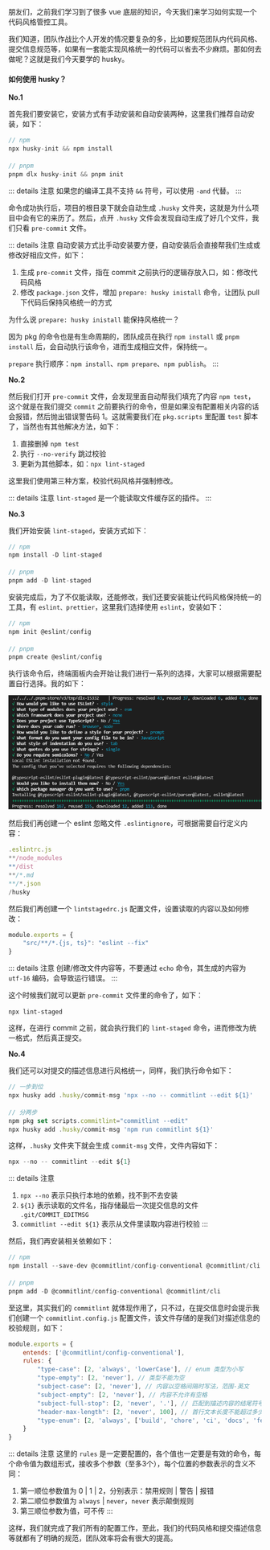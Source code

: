 朋友们，之前我们学习到了很多 vue 底层的知识，今天我们来学习如何实现一个代码风格管控工具。

我们知道，团队作战比个人开发的情况要复杂的多，比如要规范团队内代码风格、提交信息规范等，如果有一套能实现风格统一的代码可以省去不少麻烦。那如何去做呢？这就是我们今天要学的 husky。

#### 如何使用 husky？

**No.1**

首先我们要安装它，安装方式有手动安装和自动安装两种，这里我们推荐自动安装，如下：
```js
// npm
npx husky-init && npm install

// pnpm
pnpm dlx husky-init && pnpm init
```

::: details 注意
如果您的编译工具不支持 ```&&``` 符号，可以使用 ```-and``` 代替。
:::

命令成功执行后，项目的根目录下就会自动生成 ```.husky``` 文件夹，这就是为什么项目中会有它的来历了。然后，点开 ```.husky``` 文件会发现自动生成了好几个文件，我们只看 ```pre-commit``` 文件。

::: details 注意
自动安装方式比手动安装要方便，自动安装后会直接帮我们生成或修改好相应文件，如下：

1. 生成 ```pre-commit``` 文件，指在 commit 之前执行的逻辑存放入口，如：修改代码风格
2. 修改 ```package.json``` 文件，增加 ```prepare: husky inistall``` 命令，让团队 pull 下代码后保持风格统一的方式

为什么说 ```prepare: husky inistall``` 能保持风格统一？

因为 pkg 的命令也是有生命周期的，团队成员在执行 ```npm install``` 或 ```pnpm install``` 后，会自动执行该命令，进而生成相应文件，保持统一。

```prepare``` 执行顺序：```npm install```、```npm prepare```、```npm publish```。
:::

**No.2**

然后我们打开 ```pre-commit``` 文件，会发现里面自动帮我们填充了内容 ```npm test```，这个就是在我们提交 ```commit``` 之前要执行的命令，但是如果没有配置相关内容的话会报错，然后抛出错误警告码 1。这就需要我们在 ```pkg.scripts``` 里配置 ```test``` 脚本了，当然也有其他解决方法，如下：

1. 直接删掉 ```npm test```
2. 执行 ```--no-verify``` 跳过校验
3. 更新为其他脚本，如：```npx lint-staged```

这里我们使用第三种方案，校验代码风格并强制修改。

::: details 注意
```lint-staged``` 是一个能读取文件缓存区的插件。
:::

**No.3**

我们开始安装 ```lint-staged```，安装方式如下：

```js
// npm
npm install -D lint-staged

// pnpm
pnpm add -D lint-staged
```

安装完成后，为了不仅能读取，还能修改，我们还要安装能让代码风格保持统一的工具，有 ```eslint、prettier```，这里我们选择使用 ```eslint```，安装如下：

```js
// npm
npm init @eslint/config

// pnpm
pnpm create @eslint/config
```

执行该命令后，终端面板内会开始让我们进行一系列的选择，大家可以根据需要配置自行选择。我的如下：

![图片](/img/55.png)

然后我们再创建一个 eslint 忽略文件 ```.eslintignore```，可根据需要自行定义内容：

```js
.eslintrc.js
**/node_modules
**/dist
**/*.md
**/*.json
/husky
```

然后我们再创建一个 ```lintstagedrc.js``` 配置文件，设置读取的内容以及如何修改：

```js
module.exports = {
    "src/**/*.{js, ts}": "eslint --fix"
}
```

::: details 注意
创建/修改文件内容等，不要通过 ```echo``` 命令，其生成的内容为 ```utf-16``` 编码，会导致运行错误。
:::

这个时候我们就可以更新 ```pre-commit``` 文件里的命令了，如下：

```npx lint-staged```

这样，在进行 commit 之前，就会执行我们的 ```lint-staged``` 命令，进而修改为统一格式，然后真正提交。

**No.4**

我们还可以对提交的描述信息进行风格统一，同样，我们执行命令如下：

```js
// 一步到位
npx husky add .husky/commit-msg 'npx --no -- commitlint --edit ${1}'

// 分两步
npm pkg set scripts.commitlint="commitlint --edit"
npx husky add .husky/commit-msg 'npm run commitlint ${1}'
```

这样，```.husky``` 文件夹下就会生成 ```commit-msg``` 文件，文件内容如下：

```js
npx --no -- commitlint --edit ${1}
```

::: details 注意
1. ```npx --no``` 表示只执行本地的依赖，找不到不去安装
2. ```${1}``` 表示读取的文件名，指存储最后一次提交信息的文件 ```.git/COMMIT_EDITMSG```
3. ```commitlint --edit ${1}``` 表示从文件里读取内容进行校验
:::

然后，我们再安装相关依赖如下：

```js
// npm
npm install --save-dev @commitlint/config-conventional @commitlint/cli

// pnpm
pnpm add -D @commitlint/config-conventional @commitlint/cli
```

至这里，其实我们的 ```commitlint``` 就体现作用了，只不过，在提交信息时会提示我们创建一个 ```commitlint.config.js``` 配置文件，该文件存储的是我们对描述信息的校验规则，如下：

```js
module.exports = {
    entends: ['@commitlint/config-conventional'],
    rules: {
        "type-case": [2, 'always', 'lowerCase'], // enum 类型为小写
        "type-empty": [2, 'never'], // 类型不能为空
        "subject-case": [2, 'never'], // 内容以空格间隔时写法，范围-英文
        "subject-empty": [2, 'never'], // 内容不允许有空格
        "subject-full-stop": [2, 'never', '.'], // 匹配到描述内容的结尾符号报错
        "header-max-length": [2, 'never', 100], // 首行文本长度不能超过多少
        "type-enum": [2, 'always', ['build', 'chore', 'ci', 'docs', 'feat', 'fix', 'perf', 'refactor', 'revert', 'style', 'test']]
    }
}
```

::: details 注意
这里的 ```rules``` 是一定要配置的，各个值也一定要是有效的命令，每个命令值为数组形式，接收多个参数（至多3个），每个位置的参数表示的含义不同：

1. 第一顺位参数值为 0 | 1 | 2，分别表示：禁用规则 | 警告 | 报错
2. 第二顺位参数值为 ```always``` | ```never```，```never``` 表示颠倒规则
3. 第三顺位参数为值，可不传
:::

这样，我们就完成了我们所有的配置工作，至此，我们的代码风格和提交描述信息等就都有了明确的规范，团队效率将会有很大的提高。